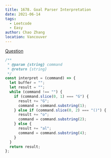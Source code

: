 ```yaml
---
title: 1678. Goal Parser Interpretation
date: 2021-06-14
tags:
  - Leetcode
  - Easy
author: Chao Zhang
location: Vancouver
---
```


[Question](https://leetcode.com/problems/goal-parser-interpretation/)

```js
/**
 * @param {string} command
 * @return {string}
 */
const interpret = (command) => {
  let buffer = "";
  let result = "";
  while (command !== "") {
    if (command.slice(0, 1) === "G") {
      result += "G";
      command = command.substring(1);
    } else if (command.slice(0, 2) === "()") {
      result += "o";
      command = command.substring(2);
    } else {
      result += "al";
      command = command.substring(4);
    }
  }
  return result;
};
```
